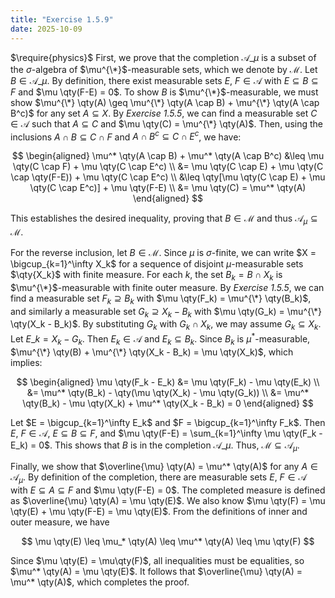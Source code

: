 ```yaml
---
title: "Exercise 1.5.9"
date: 2025-10-09
---
```

$\require{physics}$
First, we prove that the completion $\mathcal{A}\_{\mu}$ is a subset of the $\sigma$-algebra of $\mu^{\*}$-measurable sets, which we denote by $\mathcal{M}$. 
Let $B \in \mathcal{A}\_{\mu}$. 
By definition, there exist measurable sets $E$, $F \in \mathcal{A}$ with $E \subseteq B \subseteq F$ and $\mu \qty(F-E) = 0$. 
To show $B$ is $\mu^{\*}$-measurable, we must show $\mu^{\*} \qty(A) \geq \mu^{\*} \qty(A \cap B) + \mu^{\*} \qty(A \cap B^c)$ for any set $A \subseteq X$. 
By *Exercise 1.5.5*, we can find a measurable set $C \in \mathcal{A}$ such that $A \subseteq C$ and $\mu \qty(C) = \mu^{\*} \qty(A)$. 
Then, using the inclusions $A \cap B \subseteq C \cap F$ and $A \cap B^c \subseteq C \cap E^c$, we have:

$$
\begin{aligned}
  \mu^* \qty(A \cap B) + \mu^* \qty(A \cap B^c) &\leq \mu \qty(C \cap F) + \mu \qty(C \cap E^c) \\
  &= \mu \qty(C \cap E) + \mu \qty(C \cap \qty(F-E)) + \mu \qty(C \cap E^c) \\
  &\leq \qty[\mu \qty(C \cap E) + \mu \qty(C \cap E^c)] + \mu \qty(F-E) \\
  &= \mu \qty(C) = \mu^* \qty(A)
\end{aligned}
$$

This establishes the desired inequality, proving that $B \in \mathcal{M}$ and thus $\mathcal{A}_{\mu} \subseteq \mathcal{M}$. 

For the reverse inclusion, let $B \in \mathcal{M}$. 
Since $\mu$ is $\sigma$-finite, we can write $X = \bigcup_{k=1}^\infty X_k$ for a sequence of disjoint $\mu$-measurable sets $\qty{X_k}$ with finite measure. 
For each $k$, the set $B_k = B \cap X_k$ is $\mu^{\*}$-measurable with finite outer measure. 
By *Exercise 1.5.5*, we can find a measurable set $F_k \supseteq B_k$ with $\mu \qty(F_k) = \mu^{\*} \qty(B_k)$, and similarly a measurable set $G_k \supseteq X_k - B_k$ with $\mu \qty(G_k) = \mu^{\*} \qty(X_k - B_k)$. 
By substituting $G_k$ with $G_k \cap X_k$, we may assume $G_k \subseteq X_k$. 
Let $E\_k = X_k - G_k$. 
Then $E_k \in \mathcal{A}$ and $E_k \subseteq B_k$. 
Since $B_k$ is $\mu^*$-measurable, $\mu^{\*} \qty(B) + \mu^{\*} \qty(X_k - B_k) = \mu \qty(X_k)$, which implies:

$$
\begin{aligned}
  \mu \qty(F_k - E_k) &= \mu \qty(F_k) - \mu \qty(E_k) \\
  &= \mu^* \qty(B_k) - \qty(\mu \qty(X_k) - \mu \qty(G_k)) \\
  &= \mu^* \qty(B_k) - \mu \qty(X_k) + \mu^* \qty(X_k - B_k) = 0
\end{aligned}
$$

Let $E = \bigcup_{k=1}^\infty E_k$ and $F = \bigcup_{k=1}^\infty F_k$. 
Then $E$, $F \in \mathcal{A}$, $E \subseteq B \subseteq F$, and $\mu \qty(F-E) = \sum_{k=1}^\infty \mu \qty(F_k - E_k) = 0$. 
This shows that $B$ is in the completion $\mathcal{A}\_{\mu}$. 
Thus, $\mathcal{M} \subseteq \mathcal{A}_{\mu}$. 

Finally, we show that $\overline{\mu} \qty(A) = \mu^* \qty(A)$ for any $A \in \mathcal{A}_{\mu}$. 
By definition of the completion, there are measurable sets $E$, $F \in \mathcal{A}$ with $E \subseteq A \subseteq F$ and $\mu \qty(F-E) = 0$. 
The completed measure is defined as $\overline{\mu} \qty(A) = \mu \qty(E)$. 
We also know $\mu \qty(F) = \mu \qty(E) + \mu \qty(F-E) = \mu \qty(E)$. 
From the definitions of inner and outer measure, we have 

$$
  \mu \qty(E) \leq \mu_* \qty(A) \leq \mu^* \qty(A) \leq \mu \qty(F)
$$

Since $\mu \qty(E) = \mu\qty(F)$, all inequalities must be equalities, so $\mu^* \qty(A) = \mu \qty(E)$. 
It follows that $\overline{\mu} \qty(A) = \mu^* \qty(A)$, which completes the proof. 
